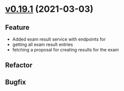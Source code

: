 # [v0.19.1](https://github.com/upb-uc4/University-Credits-4.0/compare/examresult-v0.19.1...examresult-v0.19.1) (2021-03-03)
## Feature
 - Added exam result service with endpoints for
  - getting all exam result entries
  - fetching a proposal for creating results for the exam
## Refactor
## Bugfix
